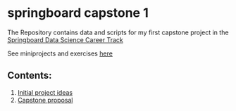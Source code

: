 # springboard capstone 1
The Repository contains data and scripts for my first capstone project in the [Springboard Data Science Career Track](https://www.springboard.com/workshops/data-science-career-track/)

See miniprojects and exercises [here](https://github.com/rlrognstad/springboard)

## Contents:
1. [Initial project ideas](https://github.com/rlrognstad/springboard_capstone_1/blob/master/Capstone%20project%20ideas.md)
2. [Capstone proposal](https://github.com/rlrognstad/springboard_capstone_1/blob/master/Capstone%20proposal.md)
